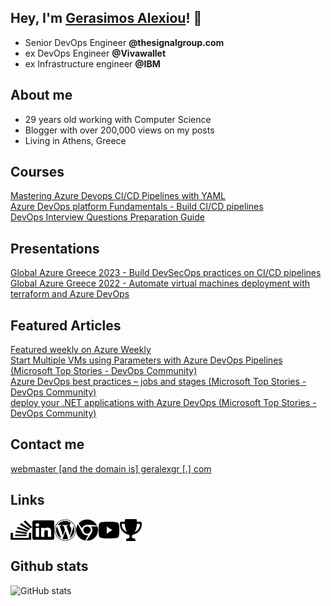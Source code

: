 
## Hey, I'm <a href="https://geralexgr.com" target="_blank">Gerasimos Alexiou</a>! 👋

- Senior DevOps Engineer **@thesignalgroup.com**
- ex DevOps Engineer  **@Vivawallet**  
- ex Infrastructure engineer **@IBM**


## About me
- 29 years old working with Computer Science  
- Blogger with over 200,000 views on my posts  
- Living in Athens, Greece

## Courses
[Mastering Azure Devops CI/CD Pipelines with YAML](https://www.udemy.com/course/mastering-azure-devops-cicd-pipelines-with-yaml)  
[Azure DevOps platform Fundamentals - Build CI/CD pipelines](https://www.udemy.com/course/azure-devops-platform-fundamentals-build-cicd-pipelines/)  
[DevOps Interview Questions Preparation Guide](https://www.udemy.com/course/devops-interview-questions-preparation-guide/)  


## Presentations
[Global Azure Greece 2023 - Build DevSecOps practices on CI/CD pipelines](https://global-azure-athens-2023.azurewebsites.net)  
[Global Azure Greece 2022 - Automate virtual machines deployment with terraform and Azure DevOps](https://global-azure-greece-2022.azurewebsites.net/)

## Featured Articles
[Featured weekly on Azure Weekly](https://azureweekly.info)  
[Start Multiple VMs using Parameters with Azure DevOps Pipelines (Microsoft Top Stories - DevOps Community)](https://devblogs.microsoft.com/devops/top-stories-from-the-microsoft-devops-community-06-13-2022/)  
[Azure DevOps best practices – jobs and stages (Microsoft Top Stories - DevOps Community)](https://devblogs.microsoft.com/devops/top-stories-from-the-microsoft-devops-community-2022-02-18/)  
[deploy your .NET applications with Azure DevOps (Microsoft Top Stories - DevOps Community)](https://devblogs.microsoft.com/devops/top-stories-from-the-microsoft-devops-community-2022-01-28/)  




## Contact me

[webmaster [and the domain is] geralexgr [.] com](mailto:webmaster@geralexgr.com)

## Links




[<img align="left" alt="StackOverflow" width="35px" height="35px"  src="assets/stack-overflow-brands.svg" />][stackoverflow]
[<img align="left" alt="Linkedin" width="35px" height="35px"  src="assets/linkedin-brands.svg" />][linkedin]
[<img align="left" alt="blog" width="35px" height="35px"  src="assets/wordpress-brands.svg" />][blog]
[<img align="left" alt="site" width="35px" height="35px"  src="assets/chrome-brands.svg" />][site]
[<img align="left" alt="youtube" width="35px" height="35px"  src="assets/youtube-brands.svg" />][youtube]
[<img align="left" alt="youtube" width="35px" height="35px"  src="assets/trophy.svg" />][credly]

<br />
<br />


 ## Github stats
<!-- ![Metrics](https://metrics.lecoq.io/geralexgr?template=classic&repositories.forks=true&isocalendar=1&languages=1&habits=1&gists=1&base=header%2C%20activity%2C%20community%2C%20repositories%2C%20metadata&base.indepth=false&base.hireable=false&isocalendar=false&isocalendar.duration=half-year&languages=false&languages.ignored=html%2Cjavascript&languages.limit=8&languages.threshold=0%25&languages.other=false&languages.colors=github&languages.sections=most-used&languages.indepth=false&languages.analysis.timeout=15&languages.categories=markup%2C%20programming&languages.recent.categories=markup%2C%20programming&languages.recent.load=300&languages.recent.days=14&habits=false&habits.from=200&habits.days=14&habits.facts=true&habits.charts=false&habits.charts.type=classic&habits.trim=false&habits.languages.limit=8&habits.languages.threshold=0%25&gists=false&config.timezone=Europe%2FAthens) -->

![GitHub stats](https://github-readme-stats.vercel.app/api?username=geralexgr&show_icons=true&theme=transparent)

<!---
[![GeralexGR's GitHub stats](https://github-readme-stats.vercel.app/api?username=geralexgr)](https://github.com/geralexgr/github/blob/main/README.md)

[![Top Langs](https://github-readme-stats.vercel.app/api/top-langs/?username=geralexgr&layout=compact)](https://github.com/geralexgr/github/blob/main/README.md)
--->


[stackoverflow]: https://stackoverflow.com/users/1509124/geralexgr
[linkedin]: https://linkedin.com/in/geralexgr
[blog]: https://blog.geralexgr.com
[youtube]: https://www.youtube.com/@geralexgr
[site]: https://geralexgr.com
[credly]: https://www.credly.com/users/gerasimos.alexiou/badges
